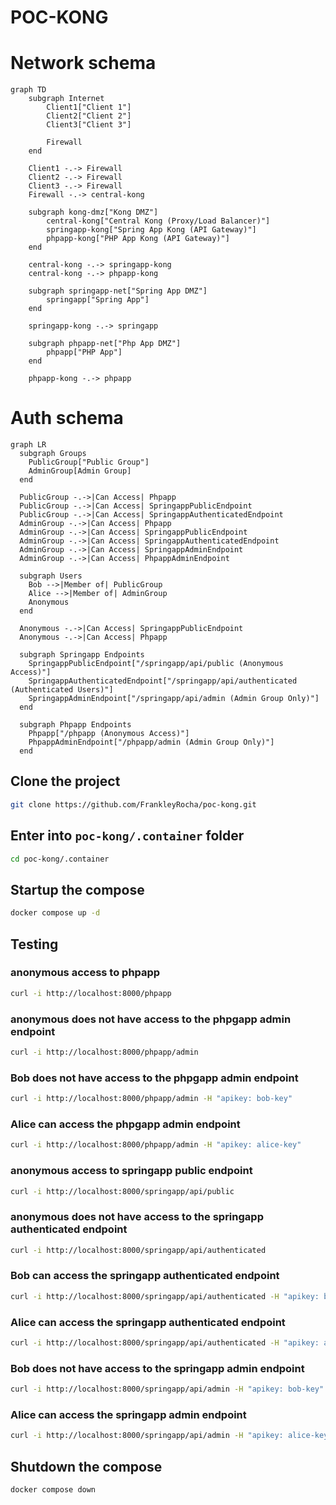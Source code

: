 # POC-KONG

# Network schema

```mermaid
graph TD
    subgraph Internet
        Client1["Client 1"]
        Client2["Client 2"]
        Client3["Client 3"]

        Firewall
    end

    Client1 -.-> Firewall
    Client2 -.-> Firewall
    Client3 -.-> Firewall
    Firewall -.-> central-kong

    subgraph kong-dmz["Kong DMZ"]
        central-kong["Central Kong (Proxy/Load Balancer)"]
        springapp-kong["Spring App Kong (API Gateway)"]
        phpapp-kong["PHP App Kong (API Gateway)"]
    end

    central-kong -.-> springapp-kong
    central-kong -.-> phpapp-kong

    subgraph springapp-net["Spring App DMZ"]
        springapp["Spring App"]
    end

    springapp-kong -.-> springapp

    subgraph phpapp-net["Php App DMZ"]
        phpapp["PHP App"]
    end

    phpapp-kong -.-> phpapp
```

# Auth schema

```mermaid
graph LR
  subgraph Groups
    PublicGroup["Public Group"]
    AdminGroup[Admin Group]
  end

  PublicGroup -.->|Can Access| Phpapp
  PublicGroup -.->|Can Access| SpringappPublicEndpoint
  PublicGroup -.->|Can Access| SpringappAuthenticatedEndpoint
  AdminGroup -.->|Can Access| Phpapp
  AdminGroup -.->|Can Access| SpringappPublicEndpoint
  AdminGroup -.->|Can Access| SpringappAuthenticatedEndpoint
  AdminGroup -.->|Can Access| SpringappAdminEndpoint
  AdminGroup -.->|Can Access| PhpappAdminEndpoint

  subgraph Users
    Bob -->|Member of| PublicGroup
    Alice -->|Member of| AdminGroup
    Anonymous
  end

  Anonymous -.->|Can Access| SpringappPublicEndpoint
  Anonymous -.->|Can Access| Phpapp

  subgraph Springapp Endpoints
    SpringappPublicEndpoint["/springapp/api/public (Anonymous Access)"]
    SpringappAuthenticatedEndpoint["/springapp/api/authenticated (Authenticated Users)"]
    SpringappAdminEndpoint["/springapp/api/admin (Admin Group Only)"]
  end

  subgraph Phpapp Endpoints
    Phpapp["/phpapp (Anonymous Access)"]
    PhpappAdminEndpoint["/phpapp/admin (Admin Group Only)"]
  end
```

## Clone the project
```bash
git clone https://github.com/FrankleyRocha/poc-kong.git
```

## Enter into `poc-kong/.container` folder
```bash
cd poc-kong/.container
```

## Startup the compose
```bash
docker compose up -d
```

## Testing

### anonymous access to phpapp
```bash
curl -i http://localhost:8000/phpapp
```

### anonymous does not have access to the phpgapp admin endpoint
```bash
curl -i http://localhost:8000/phpapp/admin
```

### Bob does not have access to the phpgapp admin endpoint
```bash
curl -i http://localhost:8000/phpapp/admin -H "apikey: bob-key"
```

### Alice can access the phpgapp admin endpoint
```bash
curl -i http://localhost:8000/phpapp/admin -H "apikey: alice-key"
```

### anonymous access to springapp public endpoint
```bash
curl -i http://localhost:8000/springapp/api/public
```

### anonymous does not have access to the springapp authenticated endpoint
```bash
curl -i http://localhost:8000/springapp/api/authenticated
```

### Bob can access the springapp authenticated endpoint
```bash
curl -i http://localhost:8000/springapp/api/authenticated -H "apikey: bob-key"
```

### Alice can access the springapp authenticated endpoint
```bash
curl -i http://localhost:8000/springapp/api/authenticated -H "apikey: alice-key"
```

### Bob does not have access to the springapp admin endpoint
```bash
curl -i http://localhost:8000/springapp/api/admin -H "apikey: bob-key"
```

### Alice can access the springapp admin endpoint
```bash
curl -i http://localhost:8000/springapp/api/admin -H "apikey: alice-key"
```

## Shutdown the compose
```bash
docker compose down
```

